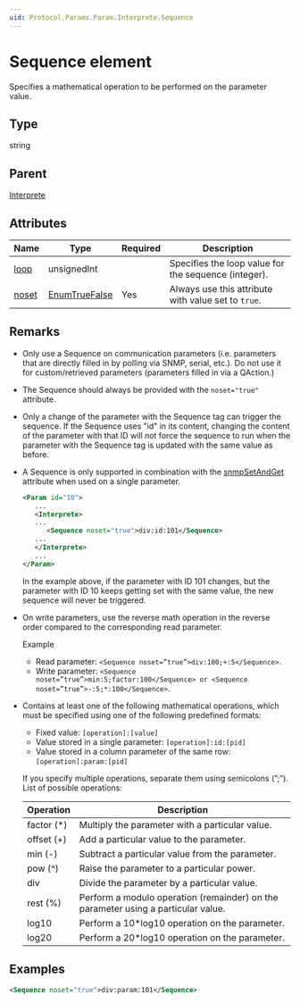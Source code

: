 ```yaml
---
uid: Protocol.Params.Param.Interprete.Sequence
---
```


# Sequence element

Specifies a mathematical operation to be performed on the parameter value.

## Type

string

## Parent

[Interprete](xref:Protocol.Params.Param.Interprete)

## Attributes

|Name|Type|Required|Description|
|--- |--- |--- |--- |
|[loop](xref:Protocol.Params.Param.Interprete.Sequence-loop)|unsignedInt||Specifies the loop value for the sequence (integer).|
|[noset](xref:Protocol.Params.Param.Interprete.Sequence-noset)|[EnumTrueFalse](xref:Protocol-EnumTrueFalse)|Yes|Always use this attribute with value set to `true`.|

## Remarks

- Only use a Sequence on communication parameters (i.e. parameters that are directly filled in by polling via SNMP, serial, etc.). Do not use it for custom/retrieved parameters (parameters filled in via a QAction.)
- The Sequence should always be provided with the `noset="true"` attribute.
- Only a change of the parameter with the Sequence tag can trigger the sequence. If the Sequence uses "id" in its content, changing the content of the parameter with that ID will not force the sequence to run when the parameter with the Sequence tag is updated with the same value as before.
- A Sequence is only supported in combination with the [snmpSetAndGet](xref:Protocol.Params.Param-snmpSetAndGet) attribute when used on a single parameter.

  ```xml
  <Param id="10">
     ...
     <Interprete>
     ...  
        <Sequence noset="true">div:id:101</Sequence>
     ...
     </Interprete>
     ...
  </Param>
  ```

  In the example above, if the parameter with ID 101 changes, but the parameter with ID 10 keeps getting set with the same value, the new sequence will never be triggered.

- On write parameters, use the reverse math operation in the reverse order compared to the corresponding read parameter.

  Example

  - Read parameter: `<Sequence noset=”true”>div:100;+:5</Sequence>`.
  - Write parameter: `<Sequence noset=”true”>min:5;factor:100</Sequence> or <Sequence noset=”true”>-:5;*:100</Sequence>`.
- Contains at least one of the following mathematical operations, which must be specified using one of the following predefined formats:

  - Fixed value: `[operation]:[value]`
  - Value stored in a single parameter: `[operation]:id:[pid]`
  - Value stored in a column parameter of the same row: `[operation]:param:[pid]`

  If you specify multiple operations, separate them using semicolons (”;”).
  List of possible operations:

  |Operation|Description |
  |--- |--- |
  |factor (*)|Multiply the parameter with a particular value.|
  |offset (+)|Add a particular value to the parameter.|
  |min (-)|Subtract a particular value from the parameter.|
  |pow (^)|Raise the parameter to a particular power.|
  |div|Divide the parameter by a particular value.|
  |rest (%)|Perform a modulo operation (remainder) on the parameter using a particular value.|
  |log10|Perform a 10*log10 operation on the parameter.|
  |log20|Perform a 20*log10 operation on the parameter.|

  <!-- Column parameter option introduced in DataMiner 8.5.0 (RN 7634). -->

## Examples

```xml
<Sequence noset="true">div:param:101</Sequence>
```
